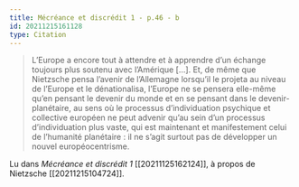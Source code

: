 ```yaml
---
title: Mécréance et discrédit 1 - p.46 - b
id: 20211215161128
type: Citation
---
```


> L’Europe a encore tout à attendre et à apprendre d’un échange toujours plus soutenu avec l’Amérique […]. Et, de même que Nietzsche pensa l’avenir de l’Allemagne lorsqu’il le projeta au niveau de l’Europe et le dénationalisa, l’Europe ne se pensera elle-même qu’en pensant le devenir du monde et en se pensant dans le devenir-planétaire, au sens où le processus d’individuation psychique et collective européen ne peut advenir qu’au sein d’un processus d’individuation plus vaste, qui est maintenant et manifestement celui de l’humanité planétaire : il ne s’agit surtout pas de développer un nouvel européocentrisme.

Lu dans *Mécréance et discrédit 1* [[20211125162124]], à propos de Nietzsche [[20211215104724]].